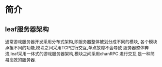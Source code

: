 # 简介

## leaf服务器架构

通常游戏服务器开发采用分布式架构,即服务器整体被划分成不同的模块,
各个模块承担不同的功能,模块之间采用TCP进行交互,单点故障不会导致
服务器整体奔溃,leaf采用一体式的游戏服务器架构,模块之间采用chanRPC
进行交互,是一种简易高效的服务器.
